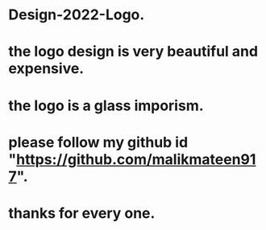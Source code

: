 # Design-2022-Logo.
# the logo design is very beautiful and expensive.
# the logo is a glass imporism.
# please follow my github id "https://github.com/malikmateen917".
# thanks for every one.
